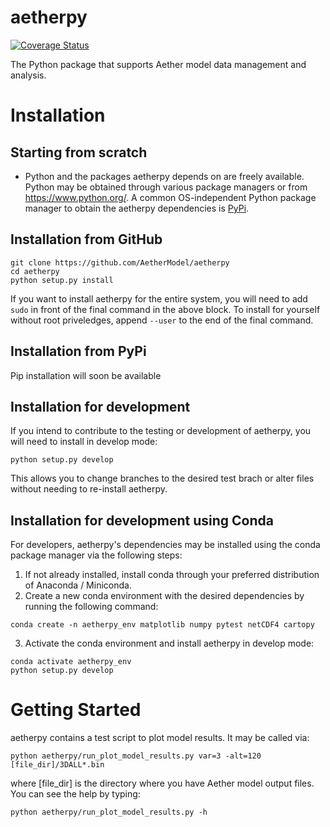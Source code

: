 # aetherpy
[![Coverage Status](https://coveralls.io/repos/github/AetherModel/aetherpy/badge.svg?branch=main)](https://coveralls.io/github/AetherModel/aetherpy?branch=main)

The Python package that supports Aether model data management and analysis.

# Installation

## Starting from scratch
* Python and the packages aetherpy depends on are freely available. Python may
  be obtained through various package managers or from https://www.python.org/.
  A common OS-independent Python package manager to obtain the aetherpy
  dependencies is [PyPi](https://pypi.org/).

## Installation from GitHub

```
git clone https://github.com/AetherModel/aetherpy
cd aetherpy
python setup.py install
```

If you want to install aetherpy for the entire system, you will need to add
`sudo` in front of the final command in the above block.  To install for
yourself without root priveledges, append `--user` to the end of the final
command.

## Installation from PyPi

Pip installation will soon be available

## Installation for development

If you intend to contribute to the testing or development of aetherpy, you will
need to install in develop mode:

```
python setup.py develop
```

This allows you to change branches to the desired test brach or alter files
without needing to re-install aetherpy.

## Installation for development using Conda

For developers, aetherpy's dependencies may be installed using the conda package manager via the following steps:

1. If not already installed, install conda through your preferred distribution of Anaconda / Miniconda.
2. Create a new conda environment with the desired dependencies by running the following command:
```
conda create -n aetherpy_env matplotlib numpy pytest netCDF4 cartopy
```
3. Activate the conda environment and install aetherpy in develop mode:
```
conda activate aetherpy_env
python setup.py develop
```

# Getting Started

aetherpy contains a test script to plot model results.  It may be called via:

```
python aetherpy/run_plot_model_results.py var=3 -alt=120 [file_dir]/3DALL*.bin
```

where [file_dir] is the directory where you have Aether model output files. You
can see the help by typing:

```
python aetherpy/run_plot_model_results.py -h
```
